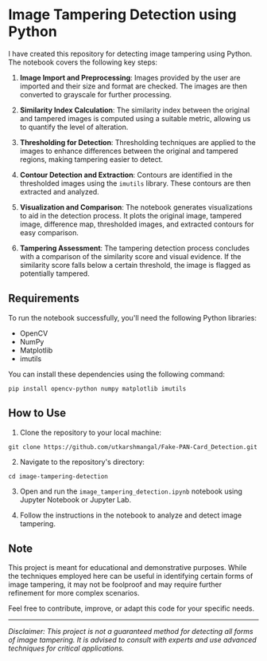 # Image Tampering Detection using Python

I have created this repository for detecting image tampering using Python. The notebook covers the following key steps:

1. **Image Import and Preprocessing**: Images provided by the user are imported and their size and format are checked. The images are then converted to grayscale for further processing.

2. **Similarity Index Calculation**: The similarity index between the original and tampered images is computed using a suitable metric, allowing us to quantify the level of alteration.

3. **Thresholding for Detection**: Thresholding techniques are applied to the images to enhance differences between the original and tampered regions, making tampering easier to detect.

4. **Contour Detection and Extraction**: Contours are identified in the thresholded images using the `imutils` library. These contours are then extracted and analyzed.

5. **Visualization and Comparison**: The notebook generates visualizations to aid in the detection process. It plots the original image, tampered image, difference map, thresholded images, and extracted contours for easy comparison.

6. **Tampering Assessment**: The tampering detection process concludes with a comparison of the similarity score and visual evidence. If the similarity score falls below a certain threshold, the image is flagged as potentially tampered.

## Requirements

To run the notebook successfully, you'll need the following Python libraries:

- OpenCV
- NumPy
- Matplotlib
- imutils

You can install these dependencies using the following command:

```
pip install opencv-python numpy matplotlib imutils
```

## How to Use

1. Clone the repository to your local machine:

```
git clone https://github.com/utkarshmangal/Fake-PAN-Card_Detection.git
```

2. Navigate to the repository's directory:

```
cd image-tampering-detection
```

3. Open and run the `image_tampering_detection.ipynb` notebook using Jupyter Notebook or Jupyter Lab.

4. Follow the instructions in the notebook to analyze and detect image tampering.

## Note

This project is meant for educational and demonstrative purposes. While the techniques employed here can be useful in identifying certain forms of image tampering, it may not be foolproof and may require further refinement for more complex scenarios.

Feel free to contribute, improve, or adapt this code for your specific needs.

---

*Disclaimer: This project is not a guaranteed method for detecting all forms of image tampering. It is advised to consult with experts and use advanced techniques for critical applications.*
